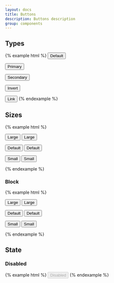 ```yaml
---
layout: docs
title: Buttons
description: Buttons description
group: components
---
```


## Types ##
{% example html %}
<button type="button" class="sv-button">Default</button>

<button type="button" class="sv-button sv-button--primary">Primary</button>

<button type="button" class="sv-button sv-button--danger">Secondary</button>

<button type="button" class="sv-button sv-button--invert">Invert</button>

<button type="button" class="sv-button sv-button--link">Link</button>
{% endexample %}

## Sizes ##
{% example html %}
<p>
   <button type="button" class="sv-button sv-button--primary sv-button--large">Large</button>
   <button type="button" class="sv-button sv-button--large">Large</button>
</p>

<p>
   <button type="button" class="sv-button sv-button--primary">Default</button>
   <button type="button" class="sv-button">Default</button>
</p>

<p>
   <button type="button" class="sv-button sv-button--primary sv-button--small">Small</button>
   <button type="button" class="sv-button sv-button--small">Small</button>
</p>
{% endexample %}

### Block ###
{% example html %}
<p>
   <button type="button" class="sv-button sv-button--primary sv-button--large sv-button--block">Large</button>
   <button type="button" class="sv-button sv-button--large sv-button--block">Large</button>
</p>

<p>
   <button type="button" class="sv-button sv-button--primary sv-button--block">Default</button>
   <button type="button" class="sv-button sv-button--block">Default</button>
</p>

<p>
   <button type="button" class="sv-button sv-button--primary sv-button--small sv-button--block">Small</button>
   <button type="button" class="sv-button sv-button--small sv-button--block">Small</button>
</p>
{% endexample %}

## State ##

### Disabled ###
{% example html %}
<button type="button" class="sv-button" disabled>Disabled</button>
{% endexample %}
